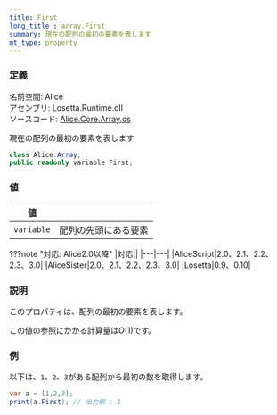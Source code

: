 ```yaml
---
title: First
long_title : array.First
summary: 現在の配列の最初の要素を表します
mt_type: property
---
```


### 定義
名前空間: Alice<br/>
アセンブリ: Losetta.Runtime.dll<br/>
ソースコード: [Alice.Core.Array.cs](https://github.com/WSOFT-Project/Losetta/blob/master/Losetta.Runtime/Core/Extension/Alice.Core.Array.cs)

現在の配列の最初の要素を表します

```cs title="AliceScript"
class Alice.Array;
public readonly variable First;
```

### 値
|値| |
|-|-|
|`variable`|配列の先頭にある要素|

???note "対応: Alice2.0以降"
    |対応||
    |---|---|
    |AliceScript|2.0、2.1、2.2、2.3、3.0|
    |AliceSister|2.0、2.1、2.2、2.3、3.0|
    |Losetta|0.9、0.10|

### 説明
このプロパティは、配列の最初の要素を表します。

この値の参照にかかる計算量は$O(1)$です。

### 例
以下は、`1`、`2`、`3`がある配列から最初の数を取得します。

```cs title="AliceScript"
var a = [1,2,3];
print(a.First); // 出力例 : 1
```
